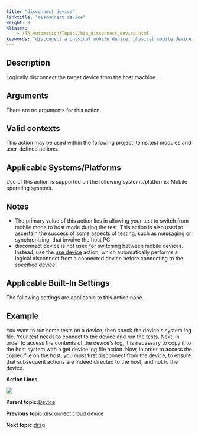 ```yaml
--- 
title: "disconnect device"
linktitle: "disconnect device"
weight: 8
aliases: 
    - /TA_Automation/Topics/bia_disconnect_device.html
keywords: "disconnect a physical mobile device, physical mobile device disconnection, detach a physical mobile device"
---
```


## Description

Logically disconnect the target device from the host machine.

## Arguments

There are no arguments for this action.

## Valid contexts

This action may be used within the following project items:test modules and user-defined actions.

## Applicable Systems/Platforms

Use of this action is supported on the following systems/platforms: Mobile operating systems.

## Notes

-   The primary value of this action lies in allowing your test to switch from mobile mode to host mode during the test. This action is also used to ascertain the success of some aspects of testing, such as messaging or synchronizing, that involve the host PC.
-   disconnect device is not used for switching between mobile devices. Instead, use the [use device](use_device.html) action, which automatically performs a logical disconnect from a connected device before connecting to the specified device.

## Applicable Built-In Settings

The following settings are applicable to this action:none.

## Example

You want to run some tests on a device, then check the device's system log file. Your test needs to connect to the device and run the tests. Next, in order to access the contents of the device's log, it is necessary to copy it to the host system with a get device log file action. Now, in order to access the copied file on the host, you must first disconnect from the device, to ensure that subsequent actions are indeed directed to the host, and not to the device.

**Action Lines**

![](/images//Images/bia_disconnect_device_pgm.r02.png)

**Parent topic:**[Device](/TA_Automation/Topics/bia_device.html)

**Previous topic:**[disconnect cloud device](/TA_Automation/Topics/bia_disconnect_cloud_device.html)

**Next topic:**[drag](/TA_Automation/Topics/bia_drag.html)

